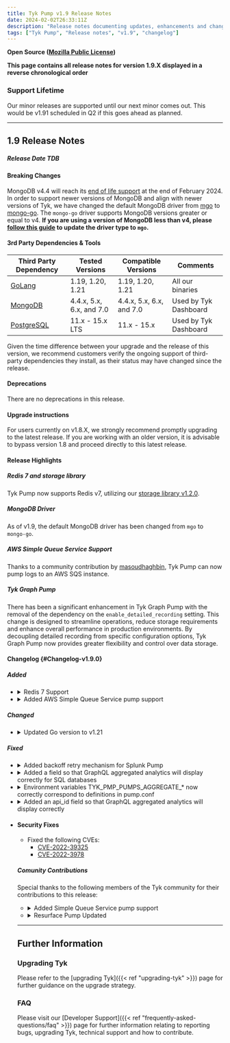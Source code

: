 ```yaml
---
title: Tyk Pump v1.9 Release Notes
date: 2024-02-02T26:33:11Z
description: "Release notes documenting updates, enhancements and changes for Tyk Pump versions within the 1.9.X series."
tags: ["Tyk Pump", "Release notes", "v1.9", "changelog"]
---
```


****Open Source** ([Mozilla Public License](https://github.com/TykTechnologies/tyk/blob/master/LICENSE.md))**

**This page contains all release notes for version 1.9.X displayed in a reverse chronological order**

### Support Lifetime
Our minor releases are supported until our next minor comes out. This would be v1.91 scheduled in Q2 if this goes ahead as planned.

---

## 1.9 Release Notes

<!-- Release date will be changed once we do the release -->
##### Release Date TDB

#### Breaking Changes

MongoDB v4.4 will reach its [end of life support](https://www.mongodb.com/legal/support-policy/lifecycles) at the end of February 2024. In order to support newer versions of MongoDB and align with newer versions of Tyk, we have changed the default MongoDB driver from [mgo](https://github.com/go-mgo/mgo) to [mongo-go](https://github.com/mongodb/mongo-go-driver). The `mongo-go` driver supports MongoDB versions greater or equal to v4. **If you are using a version of MongoDB less than v4, please [follow this guide](https://github.com/TykTechnologies/tyk-pump#driver-type) to update the driver type to `mgo`.**


#### 3rd Party Dependencies & Tools

| Third Party Dependency                                     | Tested Versions        | Compatible Versions    | Comments | 
| ---------------------------------------------------------- | ---------------------- | ---------------------- | -------- | 
| [GoLang](https://go.dev/dl/)                               | 1.19, 1.20, 1.21       | 1.19, 1.20, 1.21       | All our binaries| 
| [MongoDB](https://www.mongodb.com/try/download/community)  | 4.4.x, 5.x, 6.x, and 7.0  | 4.4.x, 5.x, 6.x, and 7.0 | Used by Tyk Dashboard | 
| [PostgreSQL](https://www.postgresql.org/download/)         | 11.x - 15.x LTS        | 11.x - 15.x            | Used by Tyk Dashboard | 

Given the time difference between your upgrade and the release of this version, we recommend customers verify the ongoing support of third-party dependencies they install, as their status may have changed since the release.

#### Deprecations

There are no deprecations in this release.

#### Upgrade instructions

For users currently on v1.8.X, we strongly recommend promptly upgrading to the latest release. If you are working with an older version, it is advisable to bypass version 1.8 and proceed directly to this latest release.


#### Release Highlights

##### Redis 7 and storage library

Tyk Pump now supports Redis v7, utilizing our [storage library v1.2.0](https://github.com/TykTechnologies/storage).

##### MongoDB Driver

As of v1.9, the default MongoDB driver has been changed from `mgo` to `mongo-go`.

##### AWS Simple Queue Service Support

Thanks to a community contribution by [masoudhaghbin](https://github.com/masoudhaghbin), Tyk Pump can now pump logs to an AWS SQS instance.

##### Tyk Graph Pump

There has been a significant enhancement in Tyk Graph Pump with the removal of the dependency on the `enable_detailed_recording` setting. This change is designed to streamline operations, reduce storage requirements and enhance overall performance in production environments. By decoupling detailed recording from specific configuration options, Tyk Graph Pump now provides greater flexibility and control over data storage.

<!--
#### Downloads - will change once we do the release
- <<[Docker Image](https://hub.docker.com/r/tykio/tyk-pump-docker-pub)>>
- <<Helm charts links>>
- <<source code tarball for oss projects>>
-->

#### Changelog {#Changelog-v1.9.0}

##### Added

<ul>
<li>
<details>
<summary>Redis 7 Support</summary>

Tyk Pump now support Redis v7 utilizing our [storage library v1.2.0](https://github.com/TykTechnologies/storage). Please follow [this guide](https://github.com/asdf) to set up an SQS pump.
</details>
</li>
<li>
<details>
<summary>Added AWS Simple Queue Service pump support</summary>

Pump can now send logs to an Amazon SQS instance. This was a [community contribution](https://github.com/TykTechnologies/tyk-pump/pull/740) co-authored by [masoudhaghbin](https://github.com/masoudhaghbin). Please follow [this guide](https://github.com/tyk-pump#SQS-config) to set up an SQS pump.
</details>

</li>
</ul>

##### Changed

<ul>
<li>
<details>
<summary>Updated Go version to v1.21</summary>


Tyk Pump now uses Go v1.21
</details>
</li>
</ul>
 
##### Fixed

<ul>
<li>
<details>
<summary>Added backoff retry mechanism for Splunk Pump</summary>

Tyk Pump now has an expotential backoff retry mechanism for sending logs to Splunk. This mechanism mitigates the chance of losing logs if Pump should fail to send logs to Splunk. This fixes a bug where Splunk responses were not being checked correctly and fixes a bug where Pump was not closing connections after receiving responses.
</details>
</li><li>
<details>
<summary>Added a field so that GraphQL aggregated analytics will display correctly for SQL databases</summary>

For SQL databases, the GraphQL aggregated analytics record will now have a new `api_value` field so that analytics will be shown in the Dashboard correctly.
</details>
</li>
<li>
<details>
<summary>Environment variables TYK_PMP_PUMPS_AGGREGATE_* now correctly correspond to definitions in pump.conf</summary>

Fixed a bug where any `TYK_PMP_PUMPS_AGGREGATE_*` environment variables didn't correctly correspond to definitions in the pump.conf file.
</details>
</li><li>
<details>
<summary>Added an api_id field so that GraphQL aggregated analytics will display correctly</summary>

For SQL databases, the GraphQL aggregated analytics record will now have a new `api_value` field so that analytics will be shown in the Dashboard correctly.
</details>
</li>

<li>


#### Security Fixes

- Fixed the following CVEs:
  - [CVE-2022-39325](https://nvd.nist.gov/vuln/detail/CVE-2023-39325)
  - [CVE-2022-3978](https://nvd.nist.gov/vuln/detail/CVE-2023-3978)
    
##### Comunity Contributions

Special thanks to the following members of the Tyk community for their contributions to this release:

<ul>
<li>
<details>
<summary>Added Simple Queue Service pump support</summary>

Pump can now [send logs](https://github.com/TykTechnologies/tyk-pump/pull/740) to an Amazon SQS instance. 
Thanks to [masoudhaghbin](https://github.com/masoudhaghbin) for creating this pump. Please follow [this guide](https://github.com/asdf) to set up an SQS pump.
</details>

</li>

<li>
<details>
<summary>Resurface Pump Updated</summary>

The Resurface Pump has been updated with the [following improvements](https://github.com/TykTechnologies/tyk-pump/pull/731).
  
- Upgrade `logger-go` dependency to version 3.3.1, which includes improvements in goroutine management, as well as a new `Stop` method for graceful shutdown.
- Add support for async data writing, by adding a bounded channel to buffer data records and process them concurrently in the background.
- Add `Shutdown` method for graceful shutdown of `ResurfacePump` backend.

Thanks to community member [Ramón Márquez](https://github.com/monrax) for updating this pump.
</details>
</li>
</ul>

---

## Further Information

### Upgrading Tyk
Please refer to the [upgrading Tyk]({{< ref "upgrading-tyk" >}}) page for further guidance on the upgrade strategy.

### FAQ
Please visit our [Developer Support]({{< ref "frequently-asked-questions/faq" >}}) page for further information relating to reporting bugs, upgrading Tyk, technical support and how to contribute.